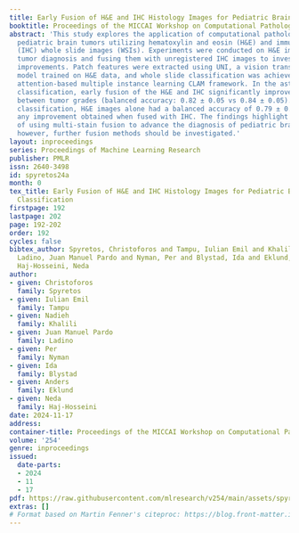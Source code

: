 ```yaml
---
title: Early Fusion of H&E and IHC Histology Images for Pediatric Brain Tumor Classification
booktitle: Proceedings of the MICCAI Workshop on Computational Pathology
abstract: 'This study explores the application of computational pathology to analyze
  pediatric brain tumors utilizing hematoxylin and eosin (H&E) and immunohistochemistry
  (IHC) whole slide images (WSIs). Experiments were conducted on H&E images for predicting
  tumor diagnosis and fusing them with unregistered IHC images to investigate potential
  improvements. Patch features were extracted using UNI, a vision transformer (ViT)
  model trained on H&E data, and whole slide classification was achieved using the
  attention-based multiple instance learning CLAM framework. In the astrocytoma tumor
  classification, early fusion of the H&E and IHC significantly improved the differentiation
  between tumor grades (balanced accuracy: 0.82 ± 0.05 vs 0.84 ± 0.05). In the multiclass
  classification, H&E images alone had a balanced accuracy of 0.79 ± 0.03 without
  any improvement obtained when fused with IHC. The findings highlight the potential
  of using multi-stain fusion to advance the diagnosis of pediatric brain tumors,
  however, further fusion methods should be investigated.'
layout: inproceedings
series: Proceedings of Machine Learning Research
publisher: PMLR
issn: 2640-3498
id: spyretos24a
month: 0
tex_title: Early Fusion of H&E and IHC Histology Images for Pediatric Brain Tumor
  Classification
firstpage: 192
lastpage: 202
page: 192-202
order: 192
cycles: false
bibtex_author: Spyretos, Christoforos and Tampu, Iulian Emil and Khalili, Nadieh and
  Ladino, Juan Manuel Pardo and Nyman, Per and Blystad, Ida and Eklund, Anders and
  Haj-Hosseini, Neda
author:
- given: Christoforos
  family: Spyretos
- given: Iulian Emil
  family: Tampu
- given: Nadieh
  family: Khalili
- given: Juan Manuel Pardo
  family: Ladino
- given: Per
  family: Nyman
- given: Ida
  family: Blystad
- given: Anders
  family: Eklund
- given: Neda
  family: Haj-Hosseini
date: 2024-11-17
address:
container-title: Proceedings of the MICCAI Workshop on Computational Pathology
volume: '254'
genre: inproceedings
issued:
  date-parts:
  - 2024
  - 11
  - 17
pdf: https://raw.githubusercontent.com/mlresearch/v254/main/assets/spyretos24a/spyretos24a.pdf
extras: []
# Format based on Martin Fenner's citeproc: https://blog.front-matter.io/posts/citeproc-yaml-for-bibliographies/
---
```

